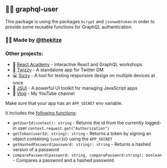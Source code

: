 ## 👩‍✈️ graphql-user

This package is using the packages `bcrypt` and `jsonwebtoken` in order to provide some reusable functions for GraphQL authentication.

### 🙋‍♂️ Made by [@thekitze](https://twitter.com/thekitze)

### Other projects:

- 🏫 [React Academy](https://reactacademy.io) - Interactive React and GraphQL workshops
- 💌 [Twizzy](https://twizzy.app) - A standalone app for Twitter DM
- 💻 [Sizzy](https://sizzy.co) - A tool for testing responsive design on multiple devices at once
- 🤖 [JSUI](https://github.com/kitze/JSUI) - A powerful UI toolkit for managing JavaScript apps
- 🎥 [Vlog](https://youtube.com/kitze) - My YouTube channel

Make sure that your app has an `APP_SECRET` env variable.

It includes the [following functions](https://github.com/kitze/graphql-user/blob/master/src/index.ts):

- `getUserId(context): string` - Returns the id from the currently logged-in user `context.request.get("Authorization")`
- `getToken(userId: string): string` - Returns a token by signing an object containing `{userId}` using the `APP_SECRET`
- `getHashedPassword(password: string): string` - Returns a hashed version of a password
- `comparePassword(password: string, comparePassword:string): boolean` - Compares a password and a hashed password
